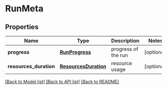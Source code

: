 # RunMeta

## Properties
Name | Type | Description | Notes
------------ | ------------- | ------------- | -------------
**progress** | [**RunProgress**](RunProgress.md) | progress of the run | [optional] 
**resources_duration** | [**ResourcesDuration**](ResourcesDuration.md) | resource usage | [optional] 

[[Back to Model list]](../README.md#documentation-for-models) [[Back to API list]](../README.md#documentation-for-api-endpoints) [[Back to README]](../README.md)


